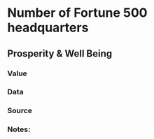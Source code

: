 # Number of Fortune 500 headquarters

## Prosperity & Well Being

### Value

### Data

### Source

### Notes: